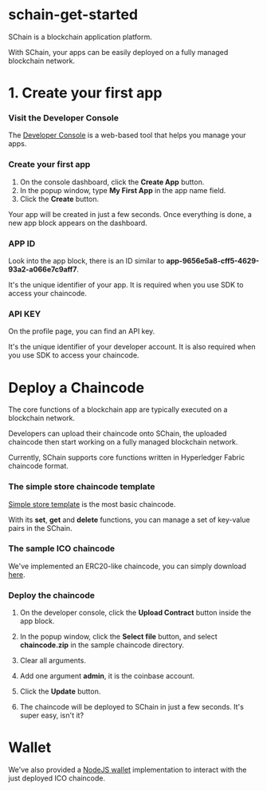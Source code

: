# schain-get-started

SChain is a blockchain application platform.

With SChain, your apps can be easily deployed on a fully managed blockchain network.

# 1. Create your first app

### Visit the Developer Console

The [Developer Console](http://ec2-13-231-26-144.ap-northeast-1.compute.amazonaws.com/app) is a web-based tool that helps you manage your apps.

### Create your first app

1. On the console dashboard, click the **Create App** button.
2. In the popup window, type **My First App** in the app name field.
3. Click the **Create** button.

Your app will be created in just a few seconds. Once everything is done, a new app block appears on the dashboard.

### APP ID

Look into the app block, there is an ID similar to **app-9656e5a8-cff5-4629-93a2-a066e7c9aff7**.

It's the unique identifier of your app. It is required when you use SDK to access your chaincode.

### API KEY

On the profile page, you can find an API key.

It's the unique identifier of your developer account. It is also required when you use SDK to access your chaincode.

# Deploy a Chaincode

The core functions of a blockchain app are typically executed on a blockchain network.

Developers can upload their chaincode onto SChain, the uploaded chaincode then start working on a fully managed blockchain network.

Currently, SChain supports core functions written in Hyperledger Fabric chaincode format.

### The simple store chaincode template

[Simple store template](https://github.com/issbgkh/simple-store) is the most basic chaincode.

With its **set**, **get** and **delete** functions, you can manage a set of key-value pairs in the SChain.

### The sample ICO chaincode

We've implemented an ERC20-like chaincode, you can simply download [here](https://github.com/issbgkh/schain-ico).

### Deploy the chaincode

1. On the developer console, click the **Upload Contract** button inside the app block.

2. In the popup window, click the **Select file** button, and select **chaincode.zip** in the sample chaincode directory.

3. Clear all arguments.

4. Add one argument **admin**, it is the coinbase account.

5. Click the **Update** button.

6. The chaincode will be deployed to SChain in just a few seconds. It's super easy, isn't it?

# Wallet

We've also provided a [NodeJS wallet](https://github.com/issbgkh/schain-wallet) implementation to interact with the just deployed ICO chaincode.
